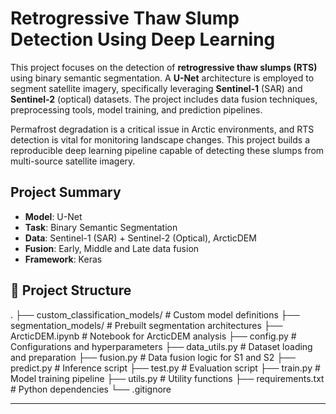 #  Retrogressive Thaw Slump Detection Using Deep Learning

This project focuses on the detection of **retrogressive thaw slumps (RTS)** using binary semantic segmentation. A **U-Net** architecture is employed to segment satellite imagery, specifically leveraging **Sentinel-1** (SAR) and **Sentinel-2** (optical) datasets. The project includes data fusion techniques, preprocessing tools, model training, and prediction pipelines.

Permafrost degradation is a critical issue in Arctic environments, and RTS detection is vital for monitoring landscape changes. This project builds a reproducible deep learning pipeline capable of detecting these slumps from multi-source satellite imagery.

##  Project Summary

- **Model**: U-Net  
- **Task**: Binary Semantic Segmentation  
- **Data**: Sentinel-1 (SAR) + Sentinel-2 (Optical), ArcticDEM  
- **Fusion**: Early, Middle and Late data fusion 
- **Framework**: Keras

## 📁 Project Structure
. ├── custom_classification_models/ # Custom model definitions ├── segmentation_models/ # Prebuilt segmentation architectures ├── ArcticDEM.ipynb # Notebook for ArcticDEM analysis ├── config.py # Configurations and hyperparameters ├── data_utils.py # Dataset loading and preparation ├── fusion.py # Data fusion logic for S1 and S2 ├── predict.py # Inference script ├── test.py # Evaluation script ├── train.py # Model training pipeline ├── utils.py # Utility functions ├── requirements.txt # Python dependencies └── .gitignore


---




